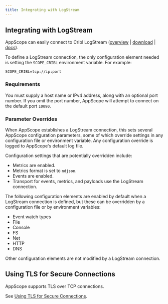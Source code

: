```yaml
---
title: Integrating with LogStream
---
```


## Integrating with LogStream

AppScope can easily connect to Cribl LogStream ([overview](https://cribl.io/product/) | [download](https://cribl.io/download/) | [docs](https://docs.cribl.io/docs/welcome)).

To define a LogStream connection, the only configuration element needed is setting the `SCOPE_CRIBL` environment variable. For example:

```
SCOPE_CRIBL=tcp://ip:port
```

### Requirements

You must supply a host name or IPv4 address, along with an optional port number. If you omit the port number, AppScope will attempt to connect on the default port `10090`. 

### Parameter Overrides

When AppScope establishes a LogStream connection, this sets several AppScope configuration parameters, some of which override settings in any configuration file or environment variable. Any configuration override is logged to AppScope's default log file. 

Configuration settings that are potentially overridden include: 

- Metrics are enabled.
- Metrics format is set to `ndjson`.
- Events are enabled.
- Transport for events, metrics, and payloads use the LogStream connection.

The following configuration elements are enabled by default when a LogStream connection is defined, but these can be overridden by a configuration file or by environment variables:

- Event watch types
- File
- Console
- FS
- Net
- HTTP
- DNS

Other configuration elements are not modified by a LogStream connection.

## Using TLS for Secure Connections

AppScope supports TLS over TCP connections.

See [Using TLS for Secure Connections](/docs/tls).
